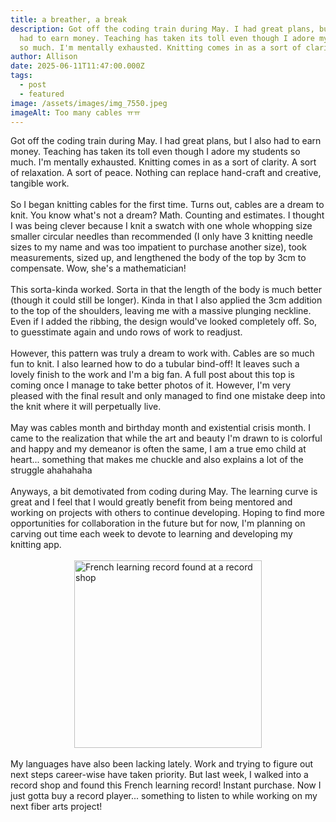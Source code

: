 ```yaml
---
title: a breather, a break
description: Got off the coding train during May. I had great plans, but I also
  had to earn money. Teaching has taken its toll even though I adore my students
  so much. I'm mentally exhausted. Knitting comes in as a sort of clarity.
author: Allison
date: 2025-06-11T11:47:00.000Z
tags:
  - post
  - featured
image: /assets/images/img_7550.jpeg
imageAlt: Too many cables ㅠㅠ
---
```

Got off the coding train during May. I had great plans, but I also had to earn money. Teaching has taken its toll even though I adore my students so much. I'm mentally exhausted. Knitting comes in as a sort of clarity. A sort of relaxation. A sort of peace. Nothing can replace hand-craft and creative, tangible work.
\
\
So I began knitting cables for the first time.  Turns out, cables are a dream to knit. You know what's not a dream? Math. Counting and estimates. I thought I was being clever because I knit a swatch with one whole whopping size smaller circular needles than recommended (I only have 3 knitting needle sizes to my name and was too impatient to purchase another size), took measurements, sized up, and lengthened the body of the top by 3cm to compensate. Wow, she's a mathematician!
\
\
This sorta-kinda worked. Sorta in that the length of the body is much better (though it could still be longer). Kinda in that I also applied the 3cm addition to the top of the shoulders, leaving me with a massive plunging neckline. Even if I added the ribbing, the design would've looked completely off. So, to guesstimate again and undo rows of work to readjust. 
\
\
However, this pattern was truly a dream to work with. Cables are so much fun to knit. I also learned how to do a tubular bind-off! It leaves such a lovely finish to the work and I'm a big fan.  A full post about this top is coming once I manage to take better photos of it. However, I'm very pleased with the final result and only managed to find one mistake deep into the knit where it will perpetually live.
\
\
May was cables month and birthday month and existential crisis month. I came to the realization that while the art and beauty I'm drawn to is colorful and happy and my demeanor is often the same, I am a true emo child at heart... something that makes me chuckle and also explains a lot of the struggle ahahahaha
\
\
Anyways, a bit demotivated from coding during May. The learning curve is great and I feel that I would greatly benefit from being mentored and working on projects with others to continue developing. Hoping to find more opportunities for collaboration in the future but for now, I'm planning on carving out time each week to devote to learning and developing my knitting app.
\
\
<img src="/assets/images/img_7541.jpeg" width="300" alt="French learning record found at a record shop" style="display: block; margin: 0 auto">
\
My languages have also been lacking lately. Work and trying to figure out next steps career-wise have taken priority. But last week, I walked into a record shop and found this French learning record! Instant purchase. Now I just gotta buy a record player... something to listen to while working on my next fiber arts project!
